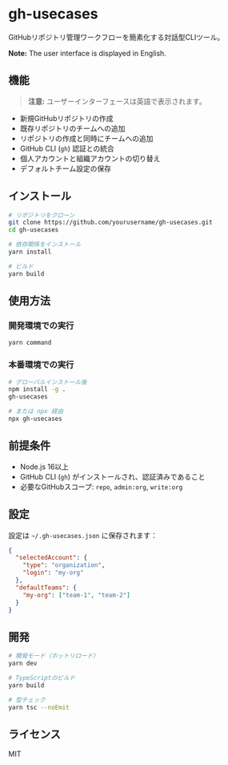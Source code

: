 # gh-usecases

GitHubリポジトリ管理ワークフローを簡素化する対話型CLIツール。

**Note:** The user interface is displayed in English.

## 機能

> **注意:** ユーザーインターフェースは英語で表示されます。

- 新規GitHubリポジトリの作成
- 既存リポジトリのチームへの追加
- リポジトリの作成と同時にチームへの追加
- GitHub CLI (`gh`) 認証との統合
- 個人アカウントと組織アカウントの切り替え
- デフォルトチーム設定の保存

## インストール

```bash
# リポジトリをクローン
git clone https://github.com/yourusername/gh-usecases.git
cd gh-usecases

# 依存関係をインストール
yarn install

# ビルド
yarn build
```

## 使用方法

### 開発環境での実行

```bash
yarn command
```

### 本番環境での実行

```bash
# グローバルインストール後
npm install -g .
gh-usecases

# または npx 経由
npx gh-usecases
```

## 前提条件

- Node.js 16以上
- GitHub CLI (`gh`) がインストールされ、認証済みであること
- 必要なGitHubスコープ: `repo`, `admin:org`, `write:org`

## 設定

設定は `~/.gh-usecases.json` に保存されます：

```json
{
  "selectedAccount": {
    "type": "organization",
    "login": "my-org"
  },
  "defaultTeams": {
    "my-org": ["team-1", "team-2"]
  }
}
```

## 開発

```bash
# 開発モード（ホットリロード）
yarn dev

# TypeScriptのビルド
yarn build

# 型チェック
yarn tsc --noEmit
```

## ライセンス

MIT